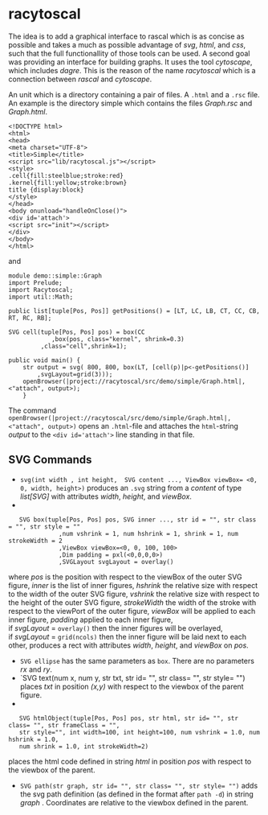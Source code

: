 # racytoscal

The idea is to add a graphical interface to rascal which is as concise as possible and takes a much as possible advantage of *svg*, *html*, and *css*, such that the full functionallity of those tools can be used. A second goal was providing an interface for building graphs. It uses the tool *cytoscape*, which includes *dagre*. This is the reason of the name *racytoscal* which is a connection between *rascal* and *cytoscape*.

An unit which is a directory containing a pair of files. A `.html` and a `.rsc` file. An example is the directory simple which contains the files *Graph.rsc* and *Graph.html*.
```
<!DOCTYPE html>
<html>
<head>
<meta charset="UTF-8">
<title>Simple</title>
<script src="lib/racytoscal.js"></script>
<style>
.cell{fill:steelblue;stroke:red}
.kernel{fill:yellow;stroke:brown}
title {display:block}
</style>
</head>
<body onunload="handleOnClose()">
<div id='attach'>
<script src="init"></script>
</div>
</body>
</html>
```
and
```
module demo::simple::Graph
import Prelude;
import Racytoscal;
import util::Math;

public list[tuple[Pos, Pos]] getPositions() = [LT, LC, LB, CT, CC, CB, RT, RC, RB];

SVG cell(tuple[Pos, Pos] pos) = box(CC
            ,box(pos, class="kernel", shrink=0.3)
         ,class="cell",shrink=1); 
    
public void main() {
    str output = svg( 800, 800, box(LT, [cell(p)|p<-getPositions()]
        ,svgLayout=grid(3)));    
    openBrowser(|project://racytoscal/src/demo/simple/Graph.html|, <"attach", output>); 
    }   
```
The command `openBrowser(|project://racytoscal/src/demo/simple/Graph.html|, <"attach", output>)` opens an `.html`-file and attaches the `html`-string *output* to the `<div id='attach'>` line standing in that file. 

## SVG Commands

* `svg(int width , int height,  SVG content ..., ViewBox viewBox= <0, 0, width, height>)`
    produces an `.svg` string from a *content* of type *list\[SVG\]* with attributes *width*, *height*, and *viewBox*.
*  
``` 
   SVG box(tuple[Pos, Pos] pos, SVG inner ..., str id = "", str class = "", str style = ""
              ,num vshrink = 1, num hshrink = 1, shrink = 1, num strokeWidth = 2
              ,ViewBox viewBox=<0, 0, 100, 100>
              ,Dim padding = pxl(<0,0,0,0>)
              ,SVGLayout svgLayout = overlay()
```
where *pos* is the position with respect to the viewBox of the outer SVG figure,
             *inner* is the list of inner figures,
             *hshrink* the relative size with respect to the width of the outer SVG figure,
             *vshrink* the relative size with respect to the height of the outer SVG figure,
             *strokeWidth* the width of the stroke with respect to the viewPort of the outer figure,
             *viewBox* will be applied to each inner figure,
             *padding* applied to each inner figure,       
             if *svgLayout* = `overlay()` then the inner figures will be overlayed,        
             if *svgLayout* = `grid(ncols)` then the inner figure will be laid next to each other,
produces a rect with attributes *width*, *height*, and *viewBox* on *pos*.
* `SVG ellipse` has the same parameters as `box`. There are no parameters *rx* and *ry*.
* `SVG text(num x, num y, str txt, str id= "", str class= "", str style= "") places *txt* in position *(x,y)* with 
   respect to the viewbox of the parent figure.
*  
```
   SVG htmlObject(tuple[Pos, Pos] pos, str html, str id= "", str class= "", str frameClass = "",
   str style="", int width=100, int height=100, num vshrink = 1.0, num hshrink = 1.0, 
   num shrink = 1.0, int strokeWidth=2)
``` 
places the html code defined in string  *html* in position *pos* with respect to the viewbox of the parent. 
* `SVG path(str graph, str id= "", str class= "", str style= "")` adds the svg path definition (as defined in the format after `path -d`) in string  *graph* . Coordinates are relative to the viewbox defined in the parent.
             







